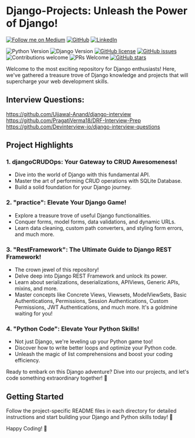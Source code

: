 # Django-Projects: Unleash the Power of Django!

[![Follow me on Medium](https://img.shields.io/badge/Medium-%40meer--khan-02b875?style=for-the-badge&logo=medium)](https://medium.com/@meer-khan) [![GitHub](https://img.shields.io/badge/GitHub-%40meer--khan-181717?style=for-the-badge&logo=github)](https://github.com/meer-khan)
[![LinkedIn](https://img.shields.io/badge/LinkedIn-%40meer--khan-0077B5?style=for-the-badge&logo=linkedin)](https://www.linkedin.com/in/meer-khan/)



![Python Version](https://img.shields.io/badge/Python-3.8%2B-brightgreen)
![Django Version](https://img.shields.io/badge/Django-3.2%2B-blue)
[![GitHub license](https://img.shields.io/github/license/yourusername/Django-Projects)](https://github.com/yourusername/Django-Projects/blob/main/LICENSE)
[![GitHub issues](https://img.shields.io/github/issues/yourusername/Django-Projects)](https://github.com/yourusername/Django-Projects/issues)
![Contributions welcome](https://img.shields.io/badge/contributions-welcome-orange.svg)
![PRs Welcome](https://img.shields.io/badge/PRs-welcome-brightgreen.svg)
[![GitHub stars](https://img.shields.io/github/stars/yourusername/Django-Projects)](https://github.com/yourusername/Django-Projects/stargazers)

Welcome to the most exciting repository for Django enthusiasts! Here, we've gathered a treasure trove of Django knowledge and projects that will supercharge your web development skills.

## Interview Questions: 
https://github.com/Ujjawal-Anand/django-interview  
https://github.com/PragatiVerma18/DRF-Interview-Prep  
https://github.com/Devinterview-io/django-interview-questions  

## Project Highlights

### 1. **djangoCRUDOps**: Your Gateway to CRUD Awesomeness!

   - Dive into the world of Django with this fundamental API.
   - Master the art of performing CRUD operations with SQLite Database.
   - Build a solid foundation for your Django journey.

### 2. **"practice"**: Elevate Your Django Game!

   - Explore a treasure trove of useful Django functionalities.
   - Conquer forms, model forms, data validations, and dynamic URLs.
   - Learn data cleaning, custom path converters, and styling form errors, and much more.

### 3. **"RestFramework"**: The Ultimate Guide to Django REST Framework!

   - The crown jewel of this repository!
   - Delve deep into Django REST Framework and unlock its power.
   - Learn about serializations, deserializations, APIViews, Generic APIs, mixins, and more.
   - Master concepts like Concrete Views, Viewsets, ModelViewSets, Basic Authentications, Permissions, Session Authentications, Custom Permissions, JWT Authentications, and much more. It's a goldmine waiting for you!

### 4. **"Python Code"**: Elevate Your Python Skills!

   - Not just Django, we're leveling up your Python game too!
   - Discover how to write better loops and optimize your Python code.
   - Unleash the magic of list comprehensions and boost your coding efficiency.

Ready to embark on this Django adventure? Dive into our projects, and let's code something extraordinary together! 🚀

## Getting Started

Follow the project-specific README files in each directory for detailed instructions and start building your Django and Python skills today! 🌟

Happy Coding! 🎉

